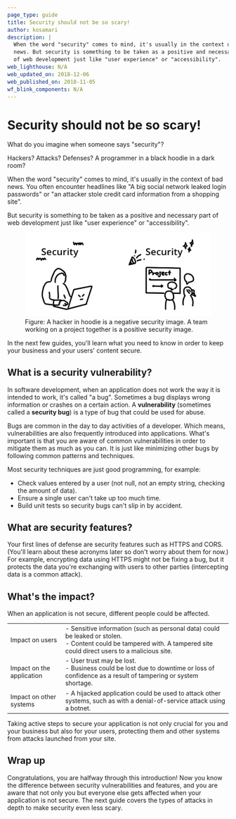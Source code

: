 ```yaml
---
page_type: guide
title: Security should not be so scary!
author: kosamari
description: |
  When the word "security" comes to mind, it's usually in the context of bad
  news. But security is something to be taken as a positive and necessary part
  of web development just like "user experience" or "accessibility".
web_lighthouse: N/A
web_updated_on: 2018-12-06
web_published_on: 2018-11-05
wf_blink_components: N/A
---
```


# Security should not be so scary!

What do you imagine when someone says "security"? 

Hackers? Attacks? Defenses? A programmer in a black hoodie in a dark room? 

When the word "security" comes to mind, it's usually in the context of bad news.
You often encounter headlines like "A big social network leaked login passwords"
or "an attacker stole credit card information from a shopping site".

But security is something to be taken as a positive and necessary part of web
development just like "user experience" or "accessibility".

<figure>
  <img src="./securityimage.png" alt="negative and positive images of security">
  <figcaption>
    Figure: A hacker in hoodie is a negative security image. A team working on a project together is a positive security image.
  </figcaption>
</figure>

In the next few guides, you'll learn what you need to know in order to keep your
business and your users' content secure.

## What is a security vulnerability?

In software development, when an application does not work the way it is
intended to work, it's called "a bug". Sometimes a bug displays wrong
information or crashes on a certain action. A **vulnerability**
(sometimes called a **security bug**) is a type of bug that could be used for
abuse. 

Bugs are common in the day to day activities of a developer. Which means,
vulnerabilities are also frequently introduced into applications. What's
important is that you are aware of common vulnerabilities in order
to mitigate them as much as you can. It is just like minimizing other bugs by
following common patterns and techniques.

Most security techniques are just good programming, for example:   
- Check values entered by a user (not null, not an empty string, checking the
amount of data).  
- Ensure a single user can't take up too much time.  
- Build unit tests so security bugs can't slip in by accident.

## What are security features?

Your first lines of defense are security features such as HTTPS and CORS.
(You'll learn about these acronyms later so don't worry about them for now.) 
For example, encrypting data using HTTPS might not be fixing a bug, but it
protects the data you're exchanging with users to other parties (intercepting
data is a common attack). 

## What's the impact?

When an application is not secure, different people could be affected. 

<table class="responsive">
<tbody>
    <tr>
        <td>Impact on users</td>
        <td>
            - Sensitive information (such as personal data) could be leaked or stolen.<br>
            - Content could be tampered with. A tampered site could direct users to a malicious site.
        </td>
    </tr>
    <tr>
        <td>Impact on the application</td>
        <td>
            - User trust may be lost.<br>
            - Business could be lost due to downtime or loss of confidence as a result of tampering or system shortage.
        </td>
    </tr>
    <tr>
        <td>Impact on other systems</td>
        <td>
            - A hijacked application could be used to attack other systems, such as with a denial-of-service attack using a botnet.
        </td>
    </tr>
</tbody>
</table>

Taking active steps to secure your application is not only crucial for you and
your business but also for your users, protecting them and other systems from
attacks launched from your site.

## Wrap up

Congratulations, you are halfway through this introduction! Now you know the difference
between security vulnerabilities and features, and you are aware that not only
you but everyone else gets affected when your application is not secure. The
next guide covers the types of attacks in depth to make security even less
scary.
